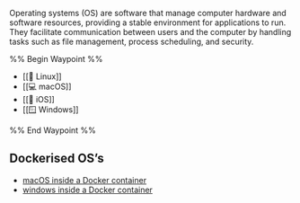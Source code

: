 Operating systems (OS) are software that manage computer hardware and software resources, providing a stable environment for applications to run. They facilitate communication between users and the computer by handling tasks such as file management, process scheduling, and security.

%% Begin Waypoint %%
- [[🐧 Linux]]
- [[💻 macOS]]
- [[📱 iOS]]
- [[🪟 Windows]]

%% End Waypoint %%

## Dockerised OS’s

- [macOS inside a Docker container](https://github.com/dockur/macos)
- [windows inside a Docker container](https://github.com/dockur/windows)